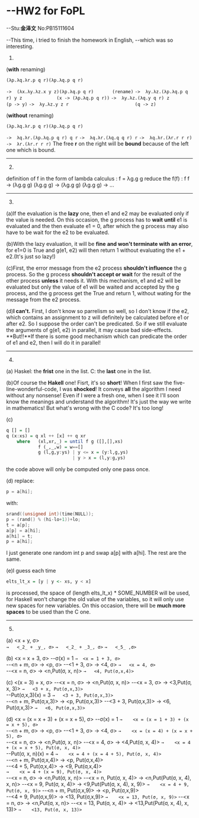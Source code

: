 # **--HW2 for FoPL**

--Stu:**金泽文** No:PB15111604

--This time, i tried to finish the homework in English, 
--which was so interesting.

1.
(**with** renaming)

``(λp.λq.λr.p q r)(λp.λq.p q r)``

`->  (λx.λy.λz.x y z)(λp.λq.p q r)       (rename)`
`->  λy.λz.(λp.λq.p q r) y z             (x -> (λp.λq.p q r))`
`->  λy.λz.(λq.y q r) z                  (p -> y)` 
`->  λy.λz.y z r                         (q -> z)`

(**without** renaming)

`(λp.λq.λr.p q r)(λp.λq.p q r)`

`->  λq.λr.(λp.λq.p q r) q r`
`->  λq.λr.(λq.q q r) r`
`->  λq.λr.(λr.r r r)`
`->  λr.(λr.r r r)`
The free **r** on the right will be **bound** because of the left one which is bound.

-----------------------------------------------
2.
definition of f in the form of lambda calculus :
    f = λg.g g
reduce the f(f) :
        f f 
    ->  (λg.g g) (λg.g g)
    ->  (λg.g g) (λg.g g)
    ->  ...

-----------------------------------------------
3.
(a)If the evaluation is the **lazy** one, then e1 and e2 may be evaluated only if the value is needed. On this occasion, the g process has to **wait** **until** e1 is evaluated and the then evaluate e1 = 0, after which the g process may also have to be wait for the e2 to be evaluated.

(b)With the lazy evaluation, it will be **fine** **and won't terminate with an error**, for e1=0 is True and g(e1, e2) will then return 1 without evaluating the e1 + e2.(It's just so lazy!)

(c)First, the error message from the e2 process **shouldn't influence** the g process. So the g process **shouldn't accept or wait** for the result of the other process **unless** it needs it. With this mechanism, e1 and e2 will be evaluated but only the value of e1 will be waited and accepted by the g process, and the g process get the True and return 1, without wating for the message from the e2 process.

(d)**I can't.** First, I don't know so parrelism so well, so I don't know if the e2, which contains an assignment to z will definitely be calculated before e1 or after e2. So I suppose the order can't be predicated. So if we still evaluate the arguments of g(e1, e2) in parallel, it may cause bad side-effects.
**But!!**If there is some good mechanism which can predicate the order of e1 and e2, then I will do it in parallel!

-----------------------------------------------
4.
(a) 
Haskel:    the **frist** one in the list.
C:         the **last** one in the list.

(b)Of course the **Hakell** one! Fisrt, it's so **short**! When I first saw the five-line-wonderful-code, I was **shocked**! It conveys **all** the algorithm I need without any nonsense! Even if I were a fresh one, when I see it I'll soon know the meanings and understand the algorithm! It's just the way we write in mathematics! But what's wrong with the C code? It's too long!

(c)
```haskell
q [] = [] 
q (x:xs) = q xl ++ [x] ++ q xr 
    where   (xl,xr,_) = until f g ([],[],xs) 
            f (_,_,w) = w==[] 
            g (l,g,y:ys) | y <= x = (y:l,g,ys) 
                         | y > x = (l,y:g,ys) 
```

the code above will only be computed only one pass once.

(d)
replace: 

```c
p = a[hi];
```

with:

```c
srand((unsigned int)(time(NULL));
p = (rand() % (hi-lo+1))+lo;
t = a[p];
a[p] = a[hi];
a[hi] = t;
p = a[hi];
```
I just generate one random int p and swap a[p] with a[hi].
The rest are the same.

(e)I guess each time  

```haskell
elts_lt_x = [y | y <- xs, y < x]
```

is processed, the space of (length elts_lt_x) * SOME_NUMBER will be used, for Haskell won't change the old value of the variables, so it will only use new spaces for new variables.
On this occasion, there will be **much more spaces** to be used than the C one.

-----------------------------------------------
5.
(a)
    <x + y, σ>  
`→   <_2_ + _y_, σ>` 
`→   <_2_ + _3_, σ>` 
`→   <_5_ ,σ>` 

(b)
    <x = x + 3, σ>
        --σ(x) = 1
`→  <x = 1 + 3, σ>`      
        --<n + m, σ> → <p, σ>
        --<1 + 3, σ> → <4, σ>
`→   <x = 4, σ>`          
        --<x = n, σ> → <n,Put(σ, x, n)>
`→   <4, Put(σ,x,4)>`     

(c)
    <(x = 3) + x, σ> 
        --<x = n, σ> → <n,Put(σ, x, n)>
        --<x = 3, σ> → <3,Put(σ, x, 3)>
`→   <3 + x, Put(σ,x,3)>`     
        --Put(σ,x,3)(x) = 3
`→   <3 + 3, Put(σ,x,3)>`     
        --<n + m, Put(σ,x,3)> → <p, Put(σ,x,3)>
        --<3 + 3, Put(σ,x,3)> → <6, Put(σ,x,3)>
`→   <6, Put(σ,x,3)>`         

(d)
    <x = (x = x + 3) + (x = x + 5), σ>
        --σ(x) = 1
`→    <x = (x = 1 + 3) + (x = x + 5), σ>`  
        --<n + m, σ> → <p, σ>
        --<1 + 3, σ> → <4, σ>
`→    <x = (x = 4) + (x = x + 5), σ>`      
        --<x = n, σ> → <n,Put(σ, x, n)>
        --<x = 4, σ> → <4,Put(σ, x, 4)>
`→    <x = 4 + (x = x + 5), Put(σ, x, 4)>`      
        --Put(σ, x, n)(x) = 4
`→    <x = 4 + (x = 4 + 5), Put(σ, x, 4)>`   
        --<n + m, Put(σ,x,4)> → <p, Put(σ,x,4)>   
        --<4 + 5, Put(σ,x,4)> → <9, Put(σ,x,4)>   
`→    <x = 4 + (x = 9), Put(σ, x, 4)>`   
        --<x = n, σ> → <n,Put(σ, x, n)>
        --<x = n, Put(σ, x, 4)> → <n,Put(Put(σ, x, 4), x, n)>
        --<x = 9, Put(σ, x, 4)> → <9,Put(Put(σ, x, 4), x, 9)>
`→    <x = 4 + 9, Put(σ, x, 9)>` 
        --<n + m, Put(σ,x,9)> → <p, Put(σ,x,9)>   
        --<4 + 9, Put(σ,x,9)> → <13, Put(σ,x,9)>
`→    <x = 13, Put(σ, x, 9)>` 
        --<x = n, σ> → <n,Put(σ, x, n)>
        --<x = 13, Put(σ, x, 4)> → <13,Put(Put(σ, x, 4), x, 13)>
`→    <13, Put(σ, x, 13)>` 


